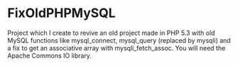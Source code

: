 # FixOldPHPMySQL
Project which I create to revive an old project made in PHP 5.3 with old MySQL functions like mysql_connect, mysql_query (replaced by mysqli) and a fix to get an associative array with mysqli_fetch_assoc. You will need the Apache Commons IO library.
